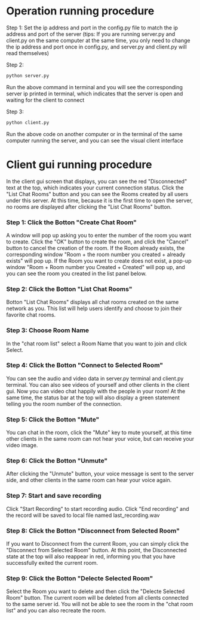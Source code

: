 # Operation running procedure

Step 1: Set the ip address and port in the config.py file to match the ip address and port of the server (tips: If you are running server.py and client.py on the same computer at the same time, you only need to change the ip address and port once in config.py, and server.py and client.py will read themselves)

Step 2: 
```bash
python server.py
```
Run the above command in terminal and you will see the corresponding server ip printed in terminal, which indicates that the server is open and waiting for the client to connect

Step 3:
```bash
python client.py
```
Run the above code on another computer or in the terminal of the same computer running the server, and you can see the visual client interface

# Client gui running procedure
In the client gui screen that displays, you can see the red "Disconnected" text at the top, which indicates your current connection status. Click the "List Chat Rooms" button and you can see the Rooms created by all users under this server. At this time, because it is the first time to open the server, no rooms are displayed after clicking the "List Chat Rooms" button.

### Step 1: Click the Botton "Create Chat Room"
A window will pop up asking you to enter the number of the room you want to create. Click the "OK" button to create the room, and click the "Cancel" button to cancel the creation of the room. If the Room already exists, the corresponding window "Room + the room number you created + already exists" will pop up. If the Room you want to create does not exist, a pop-up window "Room + Room number you Created + Created" will pop up, and you can see the room you created in the list panel below.

### Step 2: Click the Botton "List Chat Rooms"
Botton "List Chat Rooms" displays all chat rooms created on the same network as you. This list will help users identify and choose to join their favorite chat rooms.

### Step 3: Choose Room Name 
In the "chat room list" select a Room Name that you want to join and click Select.

### Step 4: Click the Botton "Connect to Selected Room"
You can see the audio and video data in server.py terminal and client.py terminal.  You can also see videos of yourself and other clients in the client gui. Now you can video chat happily with the people in your room!  At the same time, the status bar at the top will also display a green statement telling you the room number of the connection.

### Step 5: Click the Botton "Mute"
You can chat in the room, click the "Mute" key to mute yourself, at this time other clients in the same room can not hear your voice, but can receive your video image.

### Step 6: Click the Botton "Unmute"
After clicking the "Unmute" button, your voice message is sent to the server side, and other clients in the same room can hear your voice again.

### Step 7: Start and save recording
Click "Start Recording" to start recording audio. Click "End recording" and the record will be saved to local file named last_recording.wav

### Step 8: Click the Botton "Disconnect from Selected Room"
If you want to Disconnect from the current Room, you can simply click the "Disconnect from Selected Room" button. At this point, the Disconnected state at the top will also reappear in red, informing you that you have successfully exited the current room.

### Step 9: Click the Botton "Delecte Selected Room"
Select the Room you want to delete and then click the "Delecte Selected Room" button. The current room will be deleted from all clients connected to the same server id. You will not be able to see the room in the "chat room list" and you can also recreate the room.
